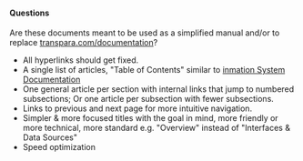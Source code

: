 #### Questions
Are these documents meant to be used as a simplified manual and/or to replace [transpara.com/documentation](http://transpara.com/documentation)?
  
  * All hyperlinks should get fixed.
  * A single list of articles, "Table of Contents" similar to [inmation System Documentation](https://inmation.com/wiki/index.php?title=Sysdoc)
  * One general article per section with internal links that jump to numbered subsections; Or one article per subsection with fewer subsections.
  * Links to previous and next page for more intuitive navigation.
  * Simpler & more focused titles with the goal in mind, more friendly or more technical, more standard e.g. "Overview" instead of "Interfaces & Data Sources"
  * Speed optimization
